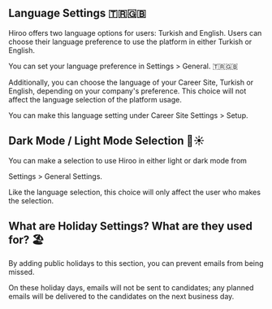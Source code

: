 ## Language Settings 🇹🇷🇬🇧

Hiroo offers two language options for users: Turkish and English. Users can choose their language preference to use the platform in either Turkish or English.

 

You can set your language preference in Settings > General. 🇹🇷🇬🇧



Additionally, you can choose the language of your Career Site, Turkish or English, depending on your company's preference. This choice will not affect the language selection of the platform usage. 

You can make this language setting under Career Site Settings > Setup.


## Dark Mode / Light Mode Selection 🌙☀️

You can make a selection to use Hiroo in either light or dark mode from

Settings > General Settings.

Like the language selection, this choice will only affect the user who makes the selection.

 ## What are Holiday Settings? What are they used for? 🏖️

 By adding public holidays to this section, you can prevent emails from being missed.

On these holiday days, emails will not be sent to candidates; any planned emails will be delivered to the candidates on the next business day.

